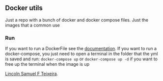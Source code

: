 ## Docker utils
Just a repo with a bunch of docker and docker compose files. Just the images that a common
use

### Run
If you want to run a DockerFile see the [documentation](https://docs.docker.com/engine/reference/commandline/build/).
If you want to run a docker-compose, you just need to open a terminal in the folder that the yml is saved and run:
```docker-compose up``` or ```docker-compose up -d``` if you want to free up the terminal when the image is up

[Lincoln Samuel F Teixeira](https://github.com/LincolnTx).